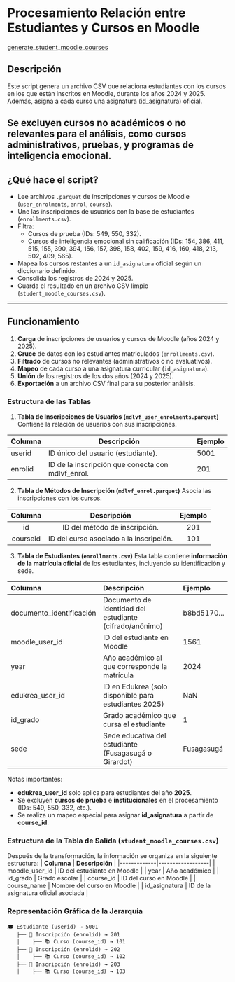 # Procesamiento Relación entre Estudiantes y Cursos en Moodle
[generate_student_moodle_courses](generate_student_moodle_coursesy.py)

## Descripción
Este script genera un archivo CSV que relaciona estudiantes con los cursos en los que están inscritos en Moodle, durante los años 2024 y 2025. Además, asigna a cada curso una asignatura (id_asignatura) oficial.

Se excluyen cursos no académicos o no relevantes para el análisis, como cursos administrativos, pruebas, y programas de inteligencia emocional.
---

## ¿Qué hace el script?
- Lee archivos `.parquet` de inscripciones y cursos de Moodle (`user_enrolments`, `enrol`, `course`).
- Une las inscripciones de usuarios con la base de estudiantes (`enrollments.csv`).
- Filtra:
  - Cursos de prueba (IDs: 549, 550, 332).
  - Cursos de inteligencia emocional sin calificación (IDs: 154, 386, 411, 515, 155, 390, 394, 156, 157, 398, 158, 402, 159, 416, 160, 418, 213, 502, 409, 565).
- Mapea los cursos restantes a un `id_asignatura` oficial según un diccionario definido.
- Consolida los registros de 2024 y 2025.
- Guarda el resultado en un archivo CSV limpio (`student_moodle_courses.csv`).

---

## Funcionamiento
1. **Carga** de inscripciones de usuarios y cursos de Moodle (años 2024 y 2025).
2. **Cruce** de datos con los estudiantes matriculados (`enrollments.csv`).
3. **Filtrado** de cursos no relevantes (administrativos o no evaluativos).
4. **Mapeo** de cada curso a una asignatura curricular (`id_asignatura`).
5. **Unión** de los registros de los dos años (2024 y 2025).
6. **Exportación** a un archivo CSV final para su posterior análisis.

### Estructura de las Tablas

1. **Tabla de Inscripciones de Usuarios (`mdlvf_user_enrolments.parquet`)**
Contiene la relación de usuarios con sus inscripciones.

| **Columna** | **Descripción** | **Ejemplo** |
|---|---|---|
| userid | ID único del usuario (estudiante). | 5001 |
| enrolid | ID de la inscripción que conecta con mdlvf_enrol. | 201 |

2. **Tabla de Métodos de Inscripción (`mdlvf_enrol.parquet`)**
Asocia las inscripciones con los cursos.

| **Columna** | **Descripción** | **Ejemplo** |
|:-:|:-:|:-:|
| id | ID del método de inscripción. | 201 |
| courseid | ID del curso asociado a la inscripción. | 101 |

3. **Tabla de Estudiantes (`enrollments.csv`)**
Esta tabla contiene **información de la matrícula oficial** de los estudiantes, incluyendo su identificación y sede.

| **Columna** | **Descripción** | **Ejemplo** |
|:------------|:----------------|:------------|
| documento_identificación | Documento de identidad del estudiante (cifrado/anónimo) | b8bd5170... |
| moodle_user_id | ID del estudiante en Moodle | 1561 |
| year | Año académico al que corresponde la matrícula | 2024 |
| edukrea_user_id | ID en Edukrea (solo disponible para estudiantes 2025) | NaN |
| id_grado | Grado académico que cursa el estudiante | 1 |
| sede | Sede educativa del estudiante (Fusagasugá o Girardot) | Fusagasugá |

Notas importantes:
- **edukrea_user_id** solo aplica para estudiantes del año **2025**.
- Se excluyen **cursos de prueba** e **institucionales** en el procesamiento (IDs: 549, 550, 332, etc.).
- Se realiza un mapeo especial para asignar **id_asignatura** a partir de **course_id**.

### Estructura de la Tabla de Salida (`student_moodle_courses.csv`)
Después de la transformación, la información se organiza en la siguiente estructura:
| **Columna** | **Descripción** |
|-------------|------------------|
| moodle_user_id | ID del estudiante en Moodle |
| year | Año académico |
| id_grado | Grado escolar |
| course_id | ID del curso en Moodle |
| course_name | Nombre del curso en Moodle |
| id_asignatura | ID de la asignatura oficial asociada |

### Representación Gráfica de la Jerarquía

```
🎓 Estudiante (userid) → 5001
   ├── 📜 Inscripción (enrolid) → 201
   │    ├── 📚 Curso (course_id) → 101
   ├── 📜 Inscripción (enrolid) → 202
   │    ├── 📚 Curso (course_id) → 102
   ├── 📜 Inscripción (enrolid) → 203
   │    ├── 📚 Curso (course_id) → 103 
```